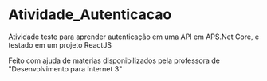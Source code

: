# Atividade_Autenticacao
Atividade teste para aprender autenticação em uma API em APS.Net Core, e testado em um projeto ReactJS

Feito com ajuda de materias disponibilizados pela professora de "Desenvolvimento para Internet 3"
